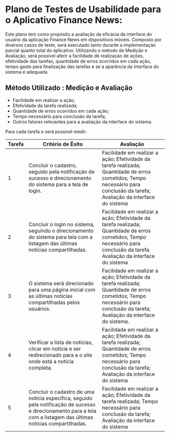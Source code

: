 # Plano de Testes de Usabilidade para o Aplicativo Finance News:

Este plano tem como propósito a avaliação da eficácia da interface do usuário da aplicação Finance News em dispositivos móveis. Composto por diversos casos de teste, será executado tanto durante a implementação parcial quanto total do aplicativo. Utilizando o método de Medição e Avaliação, será possível aferir a facilidade de realização de ações, efetividade das tarefas, quantidade de erros ocorridos em cada ação, tempo gasto para finalização das tarefas e se a aparência da interface do sistema é adequada.

## Método Utilizado : Medição e Avaliação

- Facilidade em realizar a ação;
- Efetividade da tarefa realizada;
- Quantidade de erros ocorridos em cada ação;
- Tempo necessário para conclusão da tarefa;
- Outros fatores relevantes para a avaliação da interface do sistema.

Para cada tarefa e será possível medir:

| Tarefa  | Critério de Êxito                                | Avaliação                                                         |
|---------|--------------------------------------------------|------------------------------------------------------------------------------|
| 1 | Concluir o cadastro, seguido pela notificação de sucesso e direcionamento do sistema para a tela de login. | Facilidade em realizar a ação; Efetividade da tarefa realizada; Quantidade de erros cometidos;  Tempo necessário para conclusão da tarefa; Avaliação da interface do sistema |
| 2 | Concluir o login no sistema, seguindo o direcionamento do sistema para tela com a listagem das últimas notícias compartilhadas. | Facilidade em realizar a ação; Efetividade da tarefa realizada; Quantidade de erros cometidos;  Tempo necessário para conclusão da tarefa. Avaliação da interface do sistema |
| 3 | O sistema será direcionado para uma página inicial com as últimas notícias compartilhadas pelos usuários. | Facilidade em realizar a ação; Efetividade da tarefa realizada; Quantidade de erros cometidos;  Tempo necessário para conclusão da tarefa; Avaliação da interface do sistema. |
| 4 | Verificar a lista de notícias, clicar em notícia e ser redirecionado para a o site onde está a notícia completa. | Facilidade em realizar a ação; Efetividade da tarefa realizada; Quantidade de erros cometidos;  Tempo necessário para conclusão da tarefa; Avaliação da interface do sistema |
| 5 | Concluir o cadastro de uma notícia específica, seguido pela notificação de sucesso e direcionamento para a tela com a listagem das últimas notícias compartilhadas. | Facilidade em realizar a ação; Efetividade da tarefa realizada;  Tempo necessário para conclusão da tarefa; Avaliação da interface do sistema |
